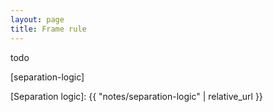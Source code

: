 ```yaml
---
layout: page
title: Frame rule
---
```


todo

[separation-logic]

[Separation logic]: {{ "notes/separation-logic" | relative_url }}
